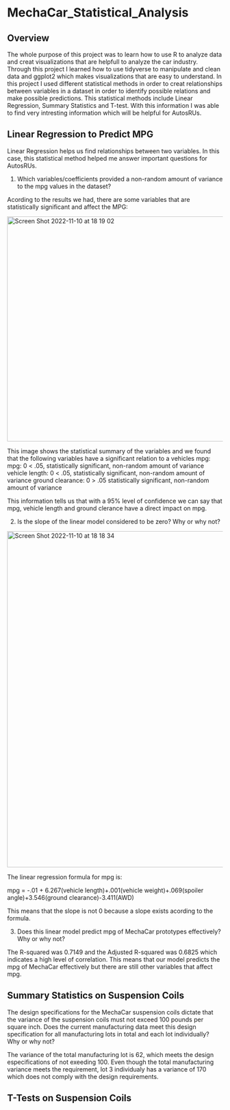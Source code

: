 # MechaCar_Statistical_Analysis

## Overview

The whole purpose of this project was to learn how to use R to analyze data and creat visualizations that are helpfull to analyze the car industry. Through this project I learned how to use tidyverse to manipulate and clean data and ggplot2 which makes visualizations that are easy to understand. In this project I used different statistical methods in order to creat relationships between variables in a dataset in order to identify possible relations and make possible predictions. This statistical methods include Linear Regression, Summary Statistics and T-test. With this information I was able to find very intresting information which will be helpful for AutosRUs.

## Linear Regression to Predict MPG

Linear Regression helps us find relationships between two variables. In this case, this statistical method helped me answer important questions for AutosRUs. 

1. Which variables/coefficients provided a non-random amount of variance to the mpg values in the dataset?

Acording to the results we had, there are some variables that are statistically significant and affect the MPG:

<img width="524" alt="Screen Shot 2022-11-10 at 18 19 02" src="https://user-images.githubusercontent.com/108498940/201233395-ab4e5a59-8703-4c18-9d41-8166a1d5de62.png">

This image shows the statistical summary of the variables and we found that the following variables have a significant relation to a vehicles mpg:
mpg: 0 < .05, statistically significant, non-random amount of variance
vehicle length: 0 < .05, statistically significant, non-random amount of variance
ground clearance: 0 > .05 statistically significant, non-random amount of variance

This information tells us that with a 95% level of confidence we can say that mpg, vehicle length and ground clerance have a direct impact on mpg. 

2. Is the slope of the linear model considered to be zero? Why or why not?

<img width="783" alt="Screen Shot 2022-11-10 at 18 18 34" src="https://user-images.githubusercontent.com/108498940/201233931-85ecf18f-f911-493c-b3e7-405a95f21ff2.png">

The linear regression formula for mpg is: 

mpg = -.01 + 6.267(vehicle length)+.001(vehicle weight)+.069(spoiler angle)+3.546(ground clearance)-3.411(AWD)

This means that the slope is not 0 because a slope exists acording to the formula. 

3. Does this linear model predict mpg of MechaCar prototypes effectively? Why or why not?

The R-squared was 0.7149 and the Adjusted R-squared was 0.6825 which indicates a high level of correlation. This means that our model predicts the mpg of MechaCar effectively but there are still other variables that affect mpg. 

## Summary Statistics on Suspension Coils

The design specifications for the MechaCar suspension coils dictate that the variance of the suspension coils must not exceed 100 pounds per square inch. Does the current manufacturing data meet this design specification for all manufacturing lots in total and each lot individually? Why or why not?

The variance of the total manufacturing lot is 62, which meets the design especifications of not exeeding 100. Even though the total manufacturing variance meets the requirement, lot 3 individualy has a variance of 170 which does not comply with the design requirements. 



## T-Tests on Suspension Coils



